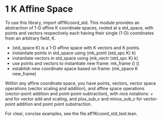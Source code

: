 # 1 K Affine Space

To use this library, import aff1Kcoord_std. This module provides an abstraction of 1-D affine K coordinate spaces, rooted at a std_space, with points and vectors respectively each having their single (1-D) coordinates from an arbitrary field, K.

- (std_space K) is a 1-D affine space with K vectors and K points.
- instantiate points in std_space using (mk_point (std_spc K) k)
- instantiate vectors in std_space using (mk_vectr (std_spc K) k) 
- use points and vectors to instantiate new frame: mk_frame (<point>) (<vectr>)
- establish new coordinate space based on frame: (mk_space K new_frame)

Within any affine coordinate space, you have points, vectors, vector space operations 
(vector scaling and addition), and affine space operations (vector-point addition and 
point-point-subtraction), with nice notations: + and <bu> for vector add and scaling,
and plus_sub_v and minus_sub_v for vector-point addition and point point substraction.

For clear, concise examples, see the file aff1Kcoord_std_test.lean.